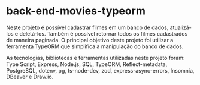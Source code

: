 # back-end-movies-typeorm

Neste projeto é possível cadastrar filmes em um banco de dados, atualizá-los e deletá-los. Também é possível retornar todos os filmes cadastrados de maneira paginada. O principal objetivo deste projeto foi utilizar a ferramenta TypeORM que simplifica a manipulação do banco de dados. 

As tecnologias, bibliotecas e ferramentas utilizadas neste projeto foram: Type Script, Express, Node.js, SQL, TypeORM, Reflect-metadata, PostgreSQL, dotenv, pg, ts-node-dev, zod, express-async-errors, Insomnia, DBeaver e Draw.io.
